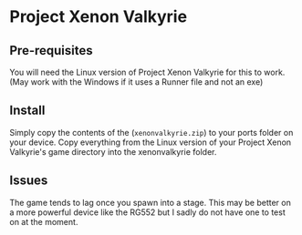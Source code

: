 # Project Xenon Valkyrie

## Pre-requisites
You will need the Linux version of Project Xenon Valkyrie for this to work. (May work with the Windows if it uses a Runner file and not an exe)

## Install 
Simply copy the contents of the (```xenonvalkyrie.zip```) to your ports folder on your device. Copy everything from the Linux version of your Project Xenon Valkyrie's game directory into the xenonvalkyrie folder. 

## Issues 
The game tends to lag once you spawn into a stage. This may be better on a more powerful device like the RG552 but I sadly do not have one to test on at the moment. 
